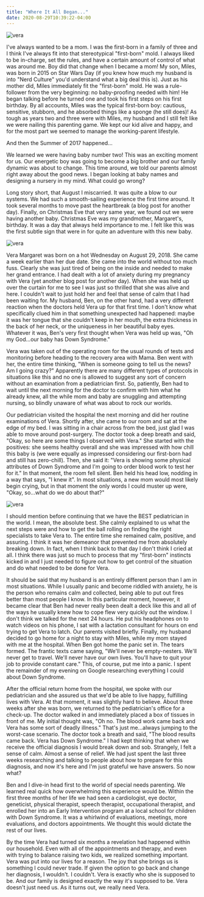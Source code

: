 ```yaml
---
title: "Where It All Began..."
date: 2020-08-29T10:39:22-04:00
---
```


![vera](/began/began1.jpg)

I've always wanted to be a mom.  I was the first-born in a family of three and I think I've always fit into that stereotypical "first-born" mold.  I always liked to be in-charge, set the rules, and have a certain amount of control of what was around me. Boy did that change when I became a mom! My son, Miles, was born in 2015 on Star Wars Day (if you knew how much my husband is into "Nerd Culture" you'd understand what a big deal this is).  Just as his mother did, Miles immediately fit the "first-born" mold.  He was a rule-follower from the very beginning: no baby-proofing needed with him!  He began talking before he turned one and took his first steps on his first birthday.  By all accounts, Miles was the typical first-born boy: cautious, sensitive, stubborn, and he absorbed things like a sponge (he still does)!  As tough as years two and three were with Miles, my husband and I still felt like we were nailing this parenting game.  We kept our kid alive and happy, and for the most part we seemed to manage the working-parent lifestyle.


And then the Summer of 2017 happened...


We learned we were having baby number two!  This was an exciting moment for us.  Our energetic boy was going to become a big brother and our family dynamic was about to change.  This time around, we told our parents almost right away about the good news.  I began looking at baby names and designing a nursery in my mind.  What could go wrong?


Long story short, that August I miscarried.  It was quite a blow to our systems.  We had such a smooth-sailing experience the first time around.  It took several months to move past the heartbreak (a blog post for another day).  Finally, on Christmas Eve that very same year, we found out we were having another baby.  Christmas Eve was my grandmother, Margaret's, birthday.  It was a day that always held importance to me.  I felt like this was the first subtle sign that were in for quite an adventure with this new baby.

![vera](/began/began2.jpg)

Vera Margaret was born on a hot Wednesday on August 29, 2018.  She came a week earlier than her due date.  She came into the world without too much fuss.  Clearly she was just tired of being on the inside and needed to make her grand entrance.  I had dealt with a lot of anxiety during my pregnancy with Vera (yet another blog post for another day).  When she was held up over the curtain for me to see I was just so thrilled that she was alive and here.  I couldn't wait to just hold her and feel that sense of calm that I had been waiting for.  My husband, Ben, on the other hand, had a very different reaction when the doctors held Vera up for that first time.  I don't know what specifically clued him in that something unexpected had happened: maybe it was her tongue that she couldn't keep in her mouth, the extra thickness in the back of her neck, or the uniqueness in her beautiful baby eyes.  Whatever it was, Ben's very first thought when Vera was held up was, "Oh my God...our baby has Down Syndrome."  


Vera was taken out of the operating room for the usual rounds of tests and monitoring before heading to the recovery area with Mama.  Ben went with her, the entire time thinking, "When is someone going to tell us the news?  Am I going crazy?"  Apparently there are many different types of protocols in situations like this and no one is allowed to suggest any sort of concern without an examination from a pediatrician first.  So, patiently, Ben had to wait until the next morning for the doctor to confirm with him what he already knew, all the while mom and baby are snuggling and attempting nursing, so blindly unaware of what was about to rock our worlds.  


Our pediatrician visited the hospital the next morning and did her routine examinations of Vera.  Shortly after, she came to our room and sat at the edge of my bed.  I was sitting in a chair across from the bed, just glad I was able to move around post-surgery.  The doctor took a deep breath and said, "Okay, so here are some things I observed with Vera."  She started with the positives: she seems healthy overall and she was impressed with how chill this baby is (we were equally as impressed considering our first-born had and still has zero-chill).  Then, she said it: "Vera is showing some physical attributes of Down Syndrome and I'm going to order blood work to test her for it."  In that moment, the room fell silent.  Ben held his head low, nodding in a way that says, "I knew it".  In most situations, a new mom would most likely begin crying, but in that moment the only words I could muster up were, "Okay, so...what do we do about that?"  

![vera](/began/began3.jpg)

I should mention before continuing that we have the BEST pediatrician in the world.  I mean, the absolute best.  She calmly explained to us what the next steps were and how to get the ball rolling on finding the right specialists to take Vera to.  The entire time she remained calm, positive, and assuring.  I think it was her demeanor that prevented me from absolutely breaking down.  In fact, when I think back to that day I don't think I cried at all.  I think there was just so much to process that my "first-born" instincts kicked in and I just needed to figure out how to get control of the situation and do what needed to be done for Vera.  


It should be said that my husband is an entirely different person than I am in most situations.  While I usually panic and become riddled with anxiety, he is the person who remains calm and collected, being able to put out fires better than most people I know.  In this particular moment, however, it became clear that Ben had never really been dealt a deck like this and all of the ways he usually knew how to cope flew very quickly out the window.  I don't think we talked for the next 24 hours.  He put his headphones on to watch videos on his phone, I sat with a lactation consultant for hours on end trying to get Vera to latch.  Our parents visited briefly.  Finally, my husband decided to go home for a night to stay with Miles, while my mom stayed with me at the hospital.  When Ben got home the panic set in. The tears formed.  The frantic texts came saying, "We'll never be empty-nesters.  We'll never get to travel.  We'll never have our own lives.  You'll have to quit your job to provide constant care."  This, of course, put me into a panic.  I spent the remainder of my evening on Google researching everything I could about Down Syndrome.  


After the official return home from the hospital, we spoke with our pediatrician and she assured us that we'd be able to live happy, fulfilling lives with Vera.  At that moment, it was slightly hard to believe.  About three weeks after she was born, we returned to the pediatrician's office for a check-up.  The doctor walked in and immediately placed a box of tissues in front of me.  My initial thought was, "Oh no.  The blood work came back and Vera has some sort of deadly illness."  That's just me...always jumping to the worst-case scenario.  The doctor took a breath and said, "The blood results came back.  Vera has Down Syndrome."  I had kept thinking that when we receive the official diagnosis I would break down and sob.  Strangely, I felt a sense of calm.  Almost a sense of relief.  We had just spent the last three weeks researching and talking to people about how to prepare for this diagnosis, and now it's here and I'm just grateful we have answers.  So now what?


Ben and I dive-in head first to the world of special needs parenting.  We learned real quick how overwhelming this experience would be.  Within the first three months of her life we had seen a cardiologist, eye doctor, geneticist, physical therapist, speech therapist, occupational therapist, and enrolled her into an Early Intervention program at a local school for children with Down Syndrome.  It was a whirlwind of evaluations, meetings, more evaluations, and doctors appointments.  We thought this would dictate the rest of our lives.  


By the time Vera had turned six months a revelation had happened within our household.  Even with all of the appointments and therapy, and even with trying to balance raising two kids, we realized something important.  Vera was put into our lives for a reason.  The joy that she brings us is something I could never trade.  If given the option to go back and change her diagnosis, I wouldn't.  I couldn't.  Vera is exactly who she is supposed to be.  And our family is designed exactly the way it's supposed to be.  Vera doesn't just need us.  As it turns out, we really need Vera.



